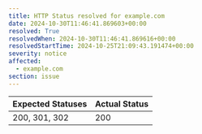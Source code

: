 ```yaml
---
title: HTTP Status resolved for example.com
date: 2024-10-30T11:46:41.869603+00:00
resolved: True
resolvedWhen: 2024-10-30T11:46:41.869616+00:00
resolvedStartTime: 2024-10-25T21:09:43.191474+00:00
severity: notice
affected:
  - example.com
section: issue
---
```


| Expected Statuses | Actual Status  |
|-------------------|----------------|
| 200, 301, 302 | 200 |
